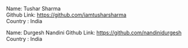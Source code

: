 Name: Tushar Sharma <br/>
Github Link: https://github.com/iamtusharsharma <br/>
Country : India <br/>

Name: Durgesh Nandini
Github Link: https://github.com/nandinidurgesh </br>
Country : India </br>

